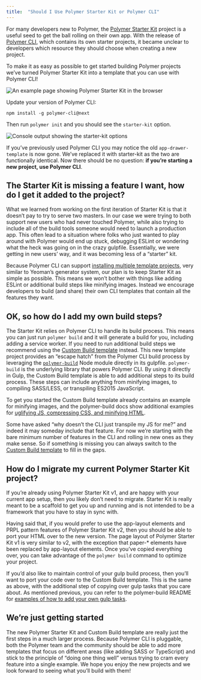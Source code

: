 ```yaml
---
title:  "Should I Use Polymer Starter Kit or Polymer CLI"
---
```


For many developers new to Polymer, the
[Polymer Starter Kit](https://github.com/polymerelements/polymer-starter-kit)
project is a useful seed to get the ball rolling on their own app. With the
release of [Polymer CLI](https://www.polymer-project.org/1.0/docs/tools/polymer-cli),
which contains its own starter projects, it became unclear to developers which
resource they should choose when creating a new project.

To make it as easy as possible to get started building Polymer projects we’ve
turned Polymer Starter Kit into a template that you can use with Polymer CLI!

![An example page showing Polymer Starter Kit in the browser](/images/1.0/psk-blog/starter-kit-preview.jpg)

Update your version of Polymer CLI:

```
npm install -g polymer-cli@next
```

Then run `polymer init` and you should see the `starter-kit` option.

![Console output showing the starter-kit options](/images/1.0/psk-blog/cli-starter-kit.jpg)

If you’ve previously used Polymer CLI you may notice the old
`app-drawer-template` is now gone. We’ve replaced it with starter-kit as the two
are functionally identical. Now there should be no question: **if you’re
starting a new project, use Polymer CLI**.

## The Starter Kit is missing a feature I want, how do I get it added to the project?

What we learned from working on the first iteration of Starter Kit is that it
doesn’t pay to try to serve two masters. In our case we were trying to both
support new users who had never touched Polymer, while also trying to include
all of the build tools someone would need to launch a production app. This often
lead to a situation where folks who just wanted to play around with Polymer
would end up stuck, debugging ESLint or wondering what the heck was going on in
the crazy gulpfile. Essentially, we were getting in new users’ way, and it was
becoming less of a “starter” kit.

Because Polymer CLI can support
[installing multiple template projects](https://github.com/Polymer/polymer-cli#templates-and-generators),
very similar to Yeoman’s generator system, our plan is to keep Starter Kit as
simple as possible. This means we won’t bother with things like adding ESLint or
additional build steps like minifying images. Instead we encourage developers to
build (and share) their own CLI templates that contain all the features they want.

## OK, so how do I add my own build steps?

The Starter Kit relies on Polymer CLI to handle its build process. This means
you can just run `polymer build` and it will generate a build for you, including
adding a service worker. If you need to run additional build steps we recommend
using the
[Custom Build template](https://github.com/PolymerElements/generator-polymer-init-custom-build)
instead. This new template project provides an “escape hatch” from the Polymer
CLI build process by leveraging the
[`polymer-build`](https://github.com/Polymer/polymer-build) Node module directly
in its gulpfile. `polymer-build` is the underlying library that powers Polymer
CLI. By using it directly in Gulp, the Custom Build template is able to add
additional steps to its build process. These steps can include anything from
minifying images, to compiling SASS/LESS, or transpiling ES2015 JavaScript.

To get you started the Custom Build template already contains an example for
minifying images, and the polymer-build docs show additional examples for
[uglifying JS, compressing CSS, and minifying HTML](https://github.com/Polymer/polymer-build#extracting-inlined-cssjs).

Some have asked “why doesn’t the CLI just transpile my JS for me?” and indeed it
may someday include that feature. For now we’re starting with the bare minimum
number of features in the CLI and rolling in new ones as they make sense. So if
something is missing you can always switch to the
[Custom Build template](https://github.com/PolymerElements/generator-polymer-init-custom-build)
to fill in the gaps.

## How do I migrate my current Polymer Starter Kit project?

If you’re already using Polymer Starter Kit v1, and are happy with your current
app setup, then you likely don’t need to migrate. Starter Kit is really meant to
be a scaffold to get you up and running and is not intended to be a framework
that you have to stay in sync with.

Having said that, if you would prefer to use the app-layout elements and PRPL
pattern features of Polymer Starter Kit v2, then you should be able to port your
HTML over to the new version. The page layout of Polymer Starter Kit v1 is very
similar to v2, with the exception that paper-* elements have been replaced by
app-layout elements. Once you’ve copied everything over, you can take advantage
of the `polymer build` command to optimize your project.

If you’d also like to maintain control of your gulp build process, then you’ll
want to port your code over to the Custom Build template. This is the same as
above, with the additional step of copying over gulp tasks that you care about.
As mentioned previous, you can refer to the polymer-build README for
[examples of how to add your own gulp tasks](https://github.com/Polymer/polymer-build#extracting-inlined-cssjs).

## We’re just getting started

The new Polymer Starter Kit and Custom Build template are really just the first
steps in a much larger process. Because Polymer CLI is pluggable, both the
Polymer team and the community should be able to add more templates that focus
on different areas (like adding SASS or TypeScript) and stick to the principle
of “doing one thing well” versus trying to cram every feature into a single
example. We hope you enjoy the new projects and we look forward to seeing what
you’ll build with them!
